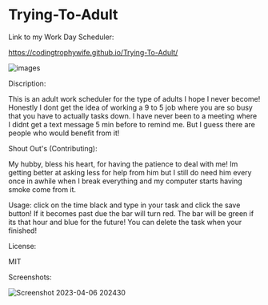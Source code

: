# Trying-To-Adult

Link to my Work Day Scheduler: 

https://codingtrophywife.github.io/Trying-To-Adult/



![images](https://user-images.githubusercontent.com/126922695/230537251-ebf17d22-5b14-4869-808d-e3dcc181215a.jpg)


Discription:

This is an adult work scheduler for the type of adults I hope I never become! Honestly I dont get the idea of working a 9 to 5 job where you are so busy that you have to actually tasks down. I have never been to a meeting where I didnt get a text message 5 min before to remind me. But I guess there are people who would benefit from it!


Shout Out's (Contributing):

My hubby, bless his heart, for having the patience to deal with me! Im getting better at asking less for help from him but I still do need him every once in awhile when I break everything and my computer starts having smoke come from it.

Usage:
click on the time black and type in your task and click the save button! If it becomes past due the bar will turn red. The bar will be green if its that hour and blue for the future! You can delete the task when your finished! 


License:

MIT

Screenshots:

![Screenshot 2023-04-06 202430](https://user-images.githubusercontent.com/126922695/230537820-57d6ea06-9b2c-4f8f-a23a-65dfa37f050f.png)
